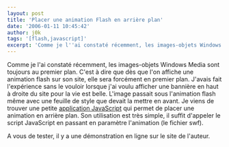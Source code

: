 ```yaml
---
layout: post
title: 'Placer une animation Flash en arrière plan'
date: '2006-01-11 10:45:42'
author: j0k
tags: '[flash,javascript]'
excerpt: 'Comme je l''ai constaté récemment, les images-objets Windows Media sont toujours au premier plan. C''est à dire que dès que l''on affiche une animation flash sur son site, elle sera forcément en premier plan. J''avais fait l''expérience sans le vouloir lorsque j''ai voulu afficher une bannière en haut à droite du site pour la vie est belle. L''image passait sous l''animation flash      ...'
---
```


Comme je l'ai constaté récemment, les images-objets Windows Media sont toujours au premier plan. C'est à dire que dès que l'on affiche une animation flash sur son site, elle sera forcément en premier plan. J'avais fait l'expérience sans le vouloir lorsque j'ai voulu afficher une bannière en haut à droite du site pour la vie est belle. L'image passait sous l'animation flash même avec une feuille de style que devait la mettre en avant.
Je viens de trouver une petite [application JavaScript](http://particletree.com/features/using-flash-as-an-animation-underlayer/) qui permet de placer une animation en arrière plan. Son utilisation est très simple, il suffit d'appeler le script JavaScript en passant en paramètre l'animation (le fichier swf).

A vous de tester, il y a une démonstration en ligne sur le site de l'auteur.
